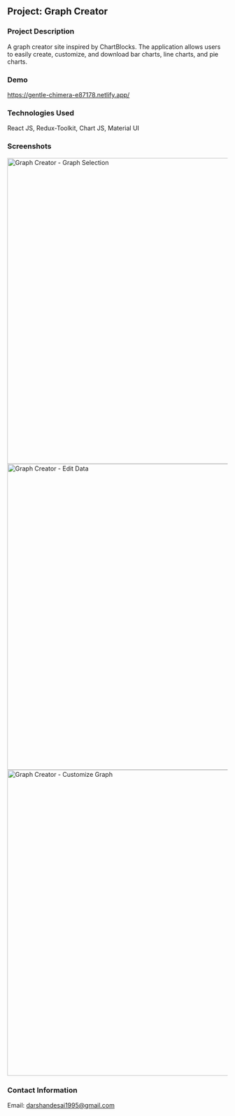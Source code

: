 ## Project: Graph Creator

### Project Description
A graph creator site inspired by ChartBlocks. The application allows users to easily create, customize, and download bar charts, line charts, and pie charts.

### Demo
https://gentle-chimera-e87178.netlify.app/

### Technologies Used
React JS, Redux-Toolkit, Chart JS, Material UI

### Screenshots

<img width="700" alt="Graph Creator - Graph Selection" src="https://github.com/darshandesai1095/graph-creator/assets/43254178/c38c57a6-08b7-4201-9f5d-1d21f371e71e">
<img width="700" alt="Graph Creator - Edit Data" src="https://github.com/darshandesai1095/graph-creator/assets/43254178/c4804982-dfb1-4642-b0a9-af31036d1169">
<img width="700" alt="Graph Creator - Customize Graph" src="https://github.com/darshandesai1095/graph-creator/assets/43254178/c1a617b9-ca6a-41aa-8ad2-b5a3bb56af0a">

### Contact Information
Email: darshandesai1995@gmail.com
